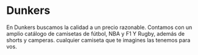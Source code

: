 # Dunkers
En Dunkers buscamos la calidad a un precio razonable. Contamos con un amplio catálogo de camisetas de fútbol, NBA y F1 Y Rugby, además de shorts y camperas. cualquier camiseta que te imagines las tenemos para vos.
